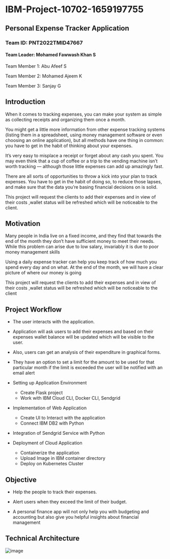 # IBM-Project-10702-1659197755
## Personal Expense Tracker Application
### Team ID: PNT2022TMID47667

#### Team Leader: Mohamed Fawwash Khan S

Team Member 1: Abu Afeef S

Team Member 2: Mohamed Ajeem K

Team Member 3: Sanjay G

## Introduction

When it comes to tracking expenses, you can make your system as simple as collecting receipts and organizing them once a month. 

You might get a little more information from other expense tracking systems (listing them in a spreadsheet, using money management software or even choosing an online application), but all methods have one thing in common: you have to get in the habit of thinking about your expenses. 

It’s very easy to misplace a receipt or forget about any cash you spent. You may even think that a cup of coffee or a trip to the vending machine isn’t worth tracking — although those little expenses can add up amazingly fast. 

There are all sorts of opportunities to throw a kick into your plan to track expenses. You have to get in the habit of doing so, to reduce those lapses, and make sure that the data you’re basing financial decisions on is solid. 

This project will request the clients to add their expenses and in
view of their costs ,wallet status will be refreshed which will be
noticeable to the client.

## Motivation

Many
people in India live on a fixed income, and they find that
towards the end of the month they don’t have sufficient money
to meet their needs. While this problem can arise due to low
salary, invariably it is due to poor money management skills

Using a daily expense tracker can help you keep
track of how much you spend every day and on what. At the end
of the month, we will have a clear picture of where our money is
going

This project will request the clients to add their expenses and in
view of their costs ,wallet status will be refreshed which will be
noticeable to the client

## Project Workflow
- The user interacts with the application.

- Application will ask users to add their expenses and based on their expenses wallet balance will be updated which will be visible to the user.

- Also, users can get an analysis of their expenditure in graphical forms.

- They have an option to set a limit for the amount to be used for that particular month if the limit is exceeded the user will be notified with an email alert

- Setting up Application Environment
    - Create Flask project
    - Work with IBM Cloud CLI, Docker CLI, Sendgrid

- Implementation of Web Application 
   - Create UI to Interact with the application
   - Connect IBM DB2 with Python

- Integration of Sendgrid Service with Python

- Deployment of Cloud Application
   - Containerize the application
   - Upload Image in IBM container directory
   - Deploy on Kubernetes Cluster

## Objective 

- Help the people to track their expenses.

- Alert users when they exceed the limit of their budget.

- A personal finance app will not only help you with budgeting and 
accounting but also give you helpful insights about financial management

## Technical Architecture

![image](https://user-images.githubusercontent.com/78342430/190962811-1d95e7be-92c5-4f7a-8e4a-e6991ea12449.png)
